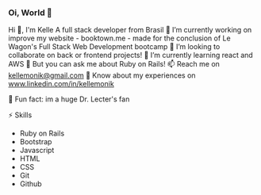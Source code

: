 ### Oi, World 👋

Hi 👋, I'm Kelle
A full stack developer from Brasil
🔭 I’m currently working on improve my website - booktown.me - made for the conclusion of Le Wagon's Full Stack Web Development bootcamp
👯 I’m looking to collaborate on back or frontend projects!
🌱 I’m currently learning react and AWS
💬 But you can ask me about Ruby on Rails!
📫 Reach me on kellemonik@gmail.com
📄 Know about my experiences on www.linkedin.com/in/kellemonik

🐧 Fun fact: im a huge Dr. Lecter's fan

⚡ Skills
- Ruby on Rails
- Bootstrap
- Javascript
- HTML
- CSS
- Git
- Github
